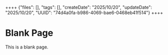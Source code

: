 ++++
{"files": [], "tags": [], "createDate": "2025/10/20", "updateDate": "2025/10/20", "UUID": "74d4a0fa-b986-4069-bae6-0468eb41f514"}
++++

# Blank Page
This is a blank page.
